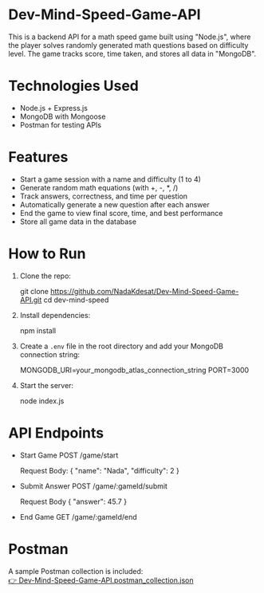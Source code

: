 # Dev-Mind-Speed-Game-API
This is a backend API for a math speed game built using "Node.js", where the player solves randomly generated math questions based on difficulty level. The game tracks score, time taken, and stores all data in "MongoDB".

# Technologies Used
- Node.js + Express.js
- MongoDB with Mongoose
- Postman for testing APIs

# Features
- Start a game session with a name and difficulty (1 to 4)
- Generate random math equations (with +, -, *, /)
- Track answers, correctness, and time per question
- Automatically generate a new question after each answer
- End the game to view final score, time, and best performance
- Store all game data in the database

# How to Run
1. Clone the repo:

    git clone https://github.com/NadaKdesat/Dev-Mind-Speed-Game-API.git
    cd dev-mind-speed

2. Install dependencies:

    npm install

3. Create a `.env` file in the root directory and add your MongoDB connection string:

    MONGODB_URI=your_mongodb_atlas_connection_string
    PORT=3000

4. Start the server:

    node index.js


# API Endpoints
- Start Game
    POST /game/start

    Request Body:
    {
    "name": "Nada",
    "difficulty": 2
    }

- Submit Answer
    POST /game/:gameId/submit

    Request Body
    {
    "answer": 45.7
    }

- End Game
    GET /game/:gameId/end

# Postman
A sample Postman collection is included:  
[👉 Dev-Mind-Speed-Game-API.postman_collection.json](./Dev-Mind-Speed-Game-API.postman_collection.json)